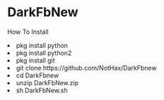 # DarkFbNew
How To Install
<li>pkg install python</li>
<li>pkg install python2</li>
<li>pkg install git</li>
<li>git clone https://github.com/NotHax/DarkFbnew</li>
<li>cd DarkFbnew</li>
<li>unzip DarkFbNew.zip</li>
<li>sh DarkFbNew.sh</li>
